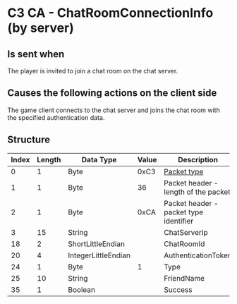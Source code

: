 # C3 CA - ChatRoomConnectionInfo (by server)

## Is sent when

The player is invited to join a chat room on the chat server.

## Causes the following actions on the client side

The game client connects to the chat server and joins the chat room with the specified authentication data.

## Structure

| Index | Length | Data Type | Value | Description |
|-------|--------|-----------|-------|-------------|
| 0 | 1 |   Byte   | 0xC3  | [Packet type](PacketTypes.md) |
| 1 | 1 |    Byte   |   36   | Packet header - length of the packet |
| 2 | 1 |    Byte   | 0xCA  | Packet header - packet type identifier |
| 3 | 15 | String |  | ChatServerIp |
| 18 | 2 | ShortLittleEndian |  | ChatRoomId |
| 20 | 4 | IntegerLittleEndian |  | AuthenticationToken |
| 24 | 1 | Byte | 1 | Type |
| 25 | 10 | String |  | FriendName |
| 35 | 1 | Boolean |  | Success |